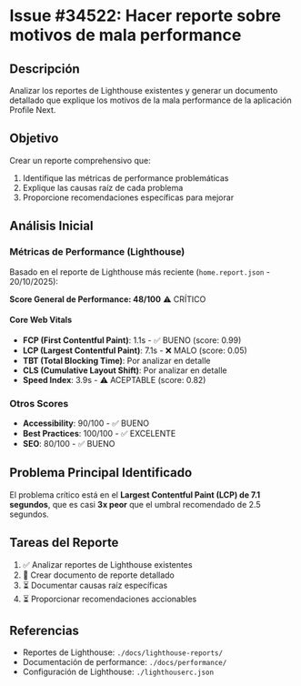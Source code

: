 # Issue #34522: Hacer reporte sobre motivos de mala performance

## Descripción
Analizar los reportes de Lighthouse existentes y generar un documento detallado que explique los motivos de la mala performance de la aplicación Profile Next.

## Objetivo
Crear un reporte comprehensivo que:
1. Identifique las métricas de performance problemáticas
2. Explique las causas raíz de cada problema
3. Proporcione recomendaciones específicas para mejorar

## Análisis Inicial

### Métricas de Performance (Lighthouse)
Basado en el reporte de Lighthouse más reciente (`home.report.json` - 20/10/2025):

**Score General de Performance: 48/100** ⚠️ CRÍTICO

#### Core Web Vitals
- **FCP (First Contentful Paint)**: 1.1s - ✅ BUENO (score: 0.99)
- **LCP (Largest Contentful Paint)**: 7.1s - ❌ MALO (score: 0.05)
- **TBT (Total Blocking Time)**: Por analizar en detalle
- **CLS (Cumulative Layout Shift)**: Por analizar en detalle
- **Speed Index**: 3.9s - ⚠️ ACEPTABLE (score: 0.82)

### Otros Scores
- **Accessibility**: 90/100 - ✅ BUENO
- **Best Practices**: 100/100 - ✅ EXCELENTE
- **SEO**: 80/100 - ✅ BUENO

## Problema Principal Identificado

El problema crítico está en el **Largest Contentful Paint (LCP) de 7.1 segundos**, que es casi **3x peor** que el umbral recomendado de 2.5 segundos.

## Tareas del Reporte
1. ✅ Analizar reportes de Lighthouse existentes
2. 🔄 Crear documento de reporte detallado
3. ⏳ Documentar causas raíz específicas
4. ⏳ Proporcionar recomendaciones accionables

## Referencias
- Reportes de Lighthouse: `./docs/lighthouse-reports/`
- Documentación de performance: `./docs/performance/`
- Configuración de Lighthouse: `./lighthouserc.json`
